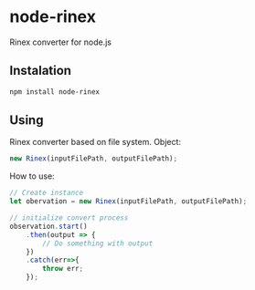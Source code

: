 # node-rinex

Rinex converter for node.js

## Instalation

```bash
npm install node-rinex
```

## Using

Rinex converter based on file system.
Object:

```js
new Rinex(inputFilePath, outputFilePath);
```

How to use:

```js
// Create instance
let obervation = new Rinex(inputFilePath, outputFilePath);

// initialize convert process
observation.start()
    .then(output => {
        // Do something with output
    })
    .catch(err=>{
        throw err;
    });
```
